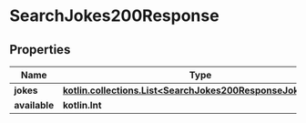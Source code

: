 
# SearchJokes200Response

## Properties
Name | Type | Description | Notes
------------ | ------------- | ------------- | -------------
**jokes** | [**kotlin.collections.List&lt;SearchJokes200ResponseJokesInner&gt;**](SearchJokes200ResponseJokesInner.md) |  |  [optional]
**available** | **kotlin.Int** |  |  [optional]



